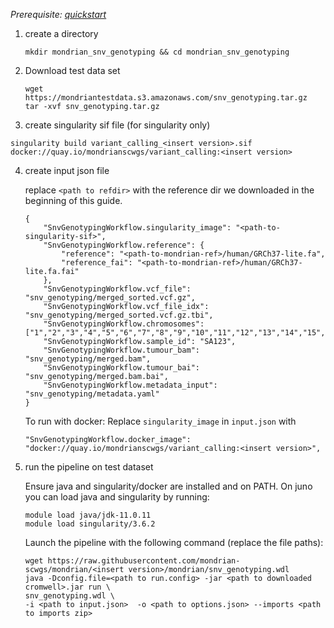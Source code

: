 

*Prerequisite: [quickstart](README.md)*


1. create a directory 
    ```
    mkdir mondrian_snv_genotyping && cd mondrian_snv_genotyping
    ```
2. Download test data set

    ```
    wget https://mondriantestdata.s3.amazonaws.com/snv_genotyping.tar.gz
    tar -xvf snv_genotyping.tar.gz
    ```
3. create singularity sif file (for singularity only)
```
singularity build variant_calling_<insert version>.sif docker://quay.io/mondrianscwgs/variant_calling:<insert version>
```


4. create input json file

    replace `<path to refdir>` with the reference dir we downloaded in the beginning of this guide.
    
    ```
    {
        "SnvGenotypingWorkflow.singularity_image": "<path-to-singularity-sif>",
        "SnvGenotypingWorkflow.reference": {
            "reference": "<path-to-mondrian-ref>/human/GRCh37-lite.fa",
            "reference_fai": "<path-to-mondrian-ref>/human/GRCh37-lite.fa.fai"
        },
        "SnvGenotypingWorkflow.vcf_file": "snv_genotyping/merged_sorted.vcf.gz",
        "SnvGenotypingWorkflow.vcf_file_idx": "snv_genotyping/merged_sorted.vcf.gz.tbi",
        "SnvGenotypingWorkflow.chromosomes": ["1","2","3","4","5","6","7","8","9","10","11","12","13","14","15","16","17","18","19","20","21","22","X","Y"],
        "SnvGenotypingWorkflow.sample_id": "SA123",
        "SnvGenotypingWorkflow.tumour_bam": "snv_genotyping/merged.bam",
        "SnvGenotypingWorkflow.tumour_bai": "snv_genotyping/merged.bam.bai",
        "SnvGenotypingWorkflow.metadata_input": "snv_genotyping/metadata.yaml"
    }
    ```

    To run with docker: Replace `singularity_image` in `input.json` with
    ```
    "SnvGenotypingWorkflow.docker_image": "docker://quay.io/mondrianscwgs/variant_calling:<insert version>",
    ```

5. run the pipeline on test dataset

    Ensure java and singularity/docker are installed and on PATH. On juno you can load  java and singularity by running:
    
    ```
    module load java/jdk-11.0.11
    module load singularity/3.6.2
    ```
    
    Launch the pipeline with the following command (replace the file paths):
    
    ```
    wget https://raw.githubusercontent.com/mondrian-scwgs/mondrian/<insert version>/mondrian/snv_genotyping.wdl
    java -Dconfig.file=<path to run.config> -jar <path to downloaded cromwell>.jar run \
    snv_genotyping.wdl \
    -i <path to input.json>  -o <path to options.json> --imports <path to imports zip>
    ```
